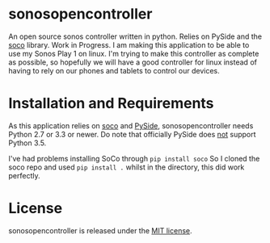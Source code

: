 # sonosopencontroller
An open source sonos controller written in python.
Relies on PySide and the [soco](https://github.com/SoCo/SoCo) library.
Work in Progress.
I am making this application to be able to use my Sonos Play 1 on linux.
I'm trying to make this controller as complete as possible, so hopefully we will have a good controller for linux instead of having to rely on our phones and tablets to control our devices.

# Installation and Requirements
As this application relies on [soco](https://github.com/SoCo/SoCo) and [PySide](https://github.com/PySide/PySide), sonosopencontroller needs Python 2.7 or 3.3 or newer. 
Do note that officially PySide does <u>not</u> support Python 3.5.

I've had problems installing SoCo through 
`pip install soco`
So I cloned the soco repo and used
`pip install .`
whilst in the directory, this did work perfectly.

# License
sonosopencontroller is released under the [MIT license](https://opensource.org/licenses/mit-license.php).
